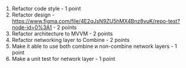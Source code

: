 1. Refactor code style - 1 point
2. Refactor design - https://www.figma.com/file/4E2qJsN9ZU5hMX4Bnz8vuK/repo-test?node-id=0%3A1 - 2 points
3. Refactor architecture to MVVM - 2 points
4. Refactor networking layer to Combine - 2 points
5. Make it able to use both combine и non-combine network layers - 1 point
6. Make a unit test for network layer - 1 point
